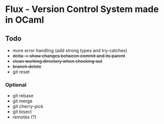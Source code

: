 # Flux - Version Control System made in OCaml

## Todo

- more error handling (add strong types and try-catches)
- ~~delta -> show changes between commit and its parent~~
- ~~clean working directory when checking out~~
- ~~branch delete~~
- git reset

### Optional

- git rebase
- git merge
- git cherry-pick
- git bisect
- remotes (?)
